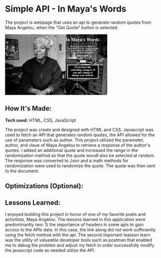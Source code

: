 # Simple API - In Maya's Words
The project is webpage that uses an api to generate random quotes from Maya Angelou, when the "Get Quote" button is selected.

<img src="/InMayasWords%20Screenshot.png?raw=true" alt="screenshot of In Maya's Words webpage" height="200px">

## How It's Made:

**Tech used:** HTML, CSS, JavaScript

The project was create and designed with HTML and CSS. Javascript was used to fetch an API that generates random quotes, the API allowed for the use of paramaters such as author. This project utilized the parameter, author, and vlaue of Maya Angelou to retrieve a response of the author's quotes. I added an additional quote and increased the range in the randomization method so that the quote woudl also be selected at random. The response was converted to Json and a math methods for randomization were used to randomize the quote. The quote was then sent to the document. 

## Optimizations (Optional):



## Lessons Learned:

I enjoyed building this project in honor of one of my favorite poets and activitists, Maya Angelou. The lessons learned in this application were predominantly two: 1) the importance of headers in some apis to gain access to the APIs data. In this case, the link along did not work sufficiently using the fetch method with the api. The second important leasson learn was the utility of valueable developer tools such as postman that enabled me to debug the problem and adjust my fetch in order successfully modify the javascript code as needed utilize the API.
